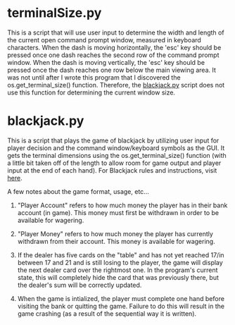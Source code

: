 # terminalSize.py
This is a script that will use user input to determine the width and length of the current open command prompt window, measured in keyboard characters. When the dash is moving horizontally, the 'esc' key should be pressed once one dash reaches the second row of the command prompt window. When the dash is moving vertically, the 'esc' key should be pressed once the dash reaches one row below the main viewing area. It was not until after I wrote this program that I discovered the os.get_terminal_size() function. Therefore, the [blackjack.py](blackjack.py) script does not use this function for determining the current window size. 

# blackjack.py
This is a script that plays the game of blackjack by utilizing user input for player decision and the command window/keyboard symbols as the GUI. It gets the terminal dimensions using the os.get_terminal_size() function (with a little bit taken off of the length to allow room for game output and player input at the end of each hand). For Blackjack rules and instructions, visit [here](https://en.wikipedia.org/wiki/Blackjack).

A few notes about the game format, usage, etc...

1) "Player Account" refers to how much money the player has in their bank account (in game). This money must first be withdrawn in order to be available for wagering.

2) "Player Money" refers to how much money the player has currently withdrawn from their account. This money is available for wagering.

3) If the dealer has five cards on the "table" and has not yet reached 17/in between 17 and 21 and is still losing to the player, the game will display the next dealer card over the rightmost one. In the program's current state, this will completely hide the card that was previously there, but the dealer's sum will be correctly updated.

4) When the game is intialized, the player must complete one hand before visiting the bank or quitting the game. Failure to do this will result in the game crashing (as a result of the sequential way it is written).
